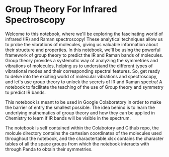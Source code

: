 # Group Theory For Infrared Spectroscopy

Welcome to this notebook, where we'll be exploring the fascinating world of infrared (IR) and Raman spectroscopy! These analytical techniques allow us to probe the vibrations of molecules, giving us valuable information about their structure and properties. In this notebook, we'll be using the powerful framework of group theory to predict the IR and Raman bands of molecules. Group theory provides a systematic way of analyzing the symmetries and vibrations of molecules, helping us to understand the different types of vibrational modes and their corresponding spectral features. So, get ready to delve into the exciting world of molecular vibrations and spectroscopy, and let's use group theory to unlock the secrets of IR and Raman spectra!
A notebook to facilitate the teaching of the use of Group theory and symmetry to predict IR bands. 

This notebook is meant to be used in Google Colaboratory in order to make the barrier of entry the smallest possible. The idea behind is to learn the underlying mathematics of group theory and how they can be applied in Chemistry to learn if IR bands will be visible in the spectrum.

The notebook is self contained within the Colabotory and Github repo, the molcule directory contains the cartesian coordinates of the molecules used throughout the notebook, and the charactertable.xlsx contains the character tables of all the space groups from which the notebook interacts with through Panda to obtain their symmetries.  

